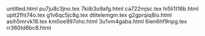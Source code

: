 untitled.html
pu7ju8c3jno.tex
7kiib3o9afg.html
ca722mjsc.tex
hi5li1t16b.html
uptt2fht74o.tex
g1v6qc5jc8g.tex
dtitelemgm.tex
g2gprqiq8io.html
asih5mrvk18.tex
km0oe997oho.html
3u1vm4gaba.html
6ien6hf9npg.tex
rr360td6bc8.html
